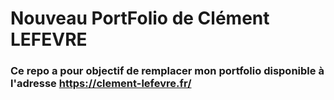 # Nouveau PortFolio de Clément LEFEVRE

### Ce repo a pour objectif de remplacer mon portfolio disponible à l'adresse https://clement-lefevre.fr/
